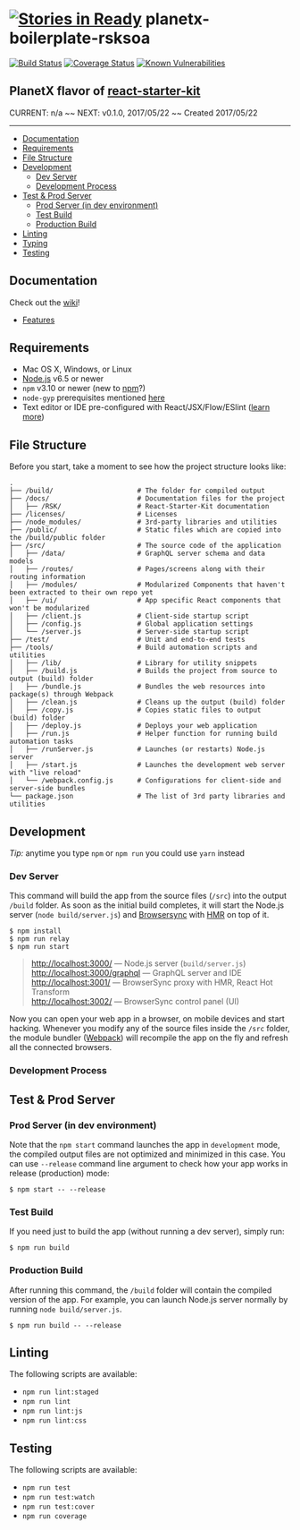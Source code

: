 [![Stories in Ready](https://badge.waffle.io/Falieson/planetx-boilerplate-rsksoa.png?label=ready&title=Ready)](https://waffle.io/Falieson/planetx-boilerplate-rsksoa?utm_source=badge)
planetx-boilerplate-rsksoa 
======

[![Build Status](https://travis-ci.org/Falieson/planetx-boilerplate-rsksoa.svg?branch=develop)](https://travis-ci.org/Falieson/planetx-boilerplate-rsksoa)
[![Coverage Status](https://coveralls.io/repos/github/Falieson/planetx-boilerplate-rsksoa/badge.svg?branch=develop)](https://coveralls.io/github/Falieson/planetx-boilerplate-rsksoa?branch=develop)
[![Known Vulnerabilities](https://snyk.io/test/github/Falieson/planetx-boilerplate-rsksoa/badge.svg)](https://snyk.io/test/github/Falieson/planetx-boilerplate-rsksoa)

PlanetX flavor of [react-starter-kit](https://github.com/kriasoft/react-starter-kit)
------

CURRENT: n/a ~~
NEXT: v0.1.0, 2017/05/22 ~~
Created 2017/05/22

---

<!-- TOC depthFrom:2 depthTo:3 orderedList:false updateOnSave:true withLinks:true -->

- [Documentation](#documentation)
- [Requirements](#requirements)
- [File Structure](#file-structure)
- [Development](#development)
  - [Dev Server](#dev-server)
  - [Development Process](#development-process)
- [Test & Prod Server](#test--prod-server)
  - [Prod Server (in dev environment)](#prod-server-in-dev-environment)
  - [Test Build](#test-build)
  - [Production Build](#production-build)
- [Linting](#linting)
- [Typing](#typing)
- [Testing](#testing)

<!-- /TOC -->

## Documentation

Check out the [wiki](https://github.com/Falieson/planetx-boilerplate-rsksoa/wiki)!<br />
- [Features](https://github.com/Falieson/planetx-boilerplate-rsksoa/wiki/Features)


## Requirements

  * Mac OS X, Windows, or Linux
  * [Node.js](https://nodejs.org/) v6.5 or newer
  * `npm` v3.10 or newer (new to [npm](https://docs.npmjs.com/)?)
  * `node-gyp` prerequisites mentioned [here](https://github.com/nodejs/node-gyp)
  * Text editor or IDE pre-configured with React/JSX/Flow/ESlint ([learn more](./docs/RSK/RSK_how-to-configure-text-editors.md))


## File Structure

Before you start, take a moment to see how the project structure looks like:

```
.
├── /build/                     # The folder for compiled output
├── /docs/                      # Documentation files for the project
│   ├── /RSK/                   # React-Starter-Kit documentation
├── /licenses/                  # Licenses
├── /node_modules/              # 3rd-party libraries and utilities
├── /public/                    # Static files which are copied into the /build/public folder
├── /src/                       # The source code of the application
│   ├── /data/                  # GraphQL server schema and data models
│   ├── /routes/                # Pages/screens along with their routing information
│   ├── /modules/               # Modularized Components that haven't been extracted to their own repo yet
│   ├── /ui/                    # App specific React components that won't be modularized
│   ├── /client.js              # Client-side startup script
│   ├── /config.js              # Global application settings
│   └── /server.js              # Server-side startup script
├── /test/                      # Unit and end-to-end tests
├── /tools/                     # Build automation scripts and utilities
│   ├── /lib/                   # Library for utility snippets
│   ├── /build.js               # Builds the project from source to output (build) folder
│   ├── /bundle.js              # Bundles the web resources into package(s) through Webpack
│   ├── /clean.js               # Cleans up the output (build) folder
│   ├── /copy.js                # Copies static files to output (build) folder
│   ├── /deploy.js              # Deploys your web application
│   ├── /run.js                 # Helper function for running build automation tasks
│   ├── /runServer.js           # Launches (or restarts) Node.js server
│   ├── /start.js               # Launches the development web server with "live reload"
│   └── /webpack.config.js      # Configurations for client-side and server-side bundles
└── package.json                # The list of 3rd party libraries and utilities
```

## Development

*Tip:* anytime you type `npm` or `npm run` you could use `yarn` instead <br />

### Dev Server
This command will build the app from the source files (`/src`) into the output
`/build` folder. As soon as the initial build completes, it will start the
Node.js server (`node build/server.js`) and [Browsersync](https://browsersync.io/)
with [HMR](https://webpack.github.io/docs/hot-module-replacement) on top of it.

```
$ npm install
$ npm run relay
$ npm run start
```

> [http://localhost:3000/](http://localhost:3000/) — Node.js server (`build/server.js`)<br>
> [http://localhost:3000/graphql](http://localhost:3000/graphql) — GraphQL server and IDE<br>
> [http://localhost:3001/](http://localhost:3001/) — BrowserSync proxy with HMR, React Hot Transform<br>
> [http://localhost:3002/](http://localhost:3002/) — BrowserSync control panel (UI)

Now you can open your web app in a browser, on mobile devices and start hacking. Whenever you modify any of the source files inside the `/src` folder, the module bundler ([Webpack](http://webpack.github.io/)) will recompile the app on the fly and refresh all the connected browsers.

### Development Process


## Test & Prod Server
### Prod Server (in dev environment)

Note that the `npm start` command launches the app in `development` mode, the compiled output files are not optimized and minimized in this case.
You can use `--release` command line argument to check how your app works in release (production) mode:

```shell
$ npm start -- --release
```

### Test Build

If you need just to build the app (without running a dev server), simply run:

```shell
$ npm run build
```

### Production Build

After running this command, the `/build` folder will contain the compiled
version of the app. For example, you can launch Node.js server normally by
running `node build/server.js`.

```shell
$ npm run build -- --release
```


## Linting

The following scripts are available:
- `npm run lint:staged`
- `npm run lint`
- `npm run lint:js`
- `npm run lint:css`
<!--
- `npm run lint:fix`   (or `npm run l`)
- `npm run lint:watch` (or `npm run lw`)
-->

<!--
##  Typing
- `npm run lint:fix`   (or `npm run l`)
- `npm run lint:watch` (or `npm run lw`)
- `npm run flow`       (or `npm run f`)
- `npm run flow:watch` (or `npm run fw`)

-->
## Testing

The following scripts are available:
- `npm run test`
- `npm run test:watch`
- `npm run test:cover`
- `npm run coverage`
